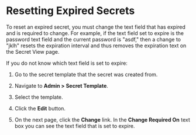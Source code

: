 [title]: # (Resetting Expired Secrets)
[tags]: # (Expiration)
[priority]: # (1000)

# Resetting Expired Secrets

To reset an expired secret, you must change the text field that has expired and is required to change. For example, if the text field set to expire is the password text field and the current password is "asdf," then a change to "jklh" resets the expiration interval and thus removes the expiration text on the Secret View page.

If you do not know which text field is set to expire:

1. Go to the secret template that the secret was created from.

1. Navigate to **Admin > Secret Template**.

1. Select the template.

1. Click the **Edit** button.

1. On the next page, click the **Change** link. In the **Change Required On** text box you can see the text field that is set to expire.
